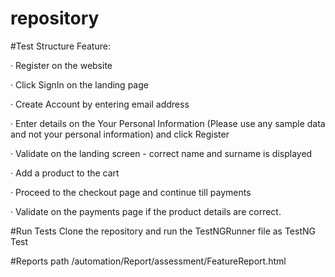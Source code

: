 # repository
#Test Structure
Feature:

·       Register on the website

·       Click SignIn on the landing page

·       Create Account by entering email address

·       Enter details on the Your Personal Information (Please use any sample data and not your personal information) and click Register

·       Validate on the landing screen - correct name and surname is displayed

·       Add a product to the cart

·       Proceed to the checkout page and continue till payments

·       Validate on the payments page if the product details are correct.

#Run Tests
Clone the repository and run the TestNGRunner file as TestNG Test

#Reports path
/automation/Report/assessment/FeatureReport.html

